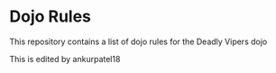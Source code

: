 Dojo Rules
==========

This repository contains a list of dojo rules for the Deadly Vipers dojo

This is edited by ankurpatel18